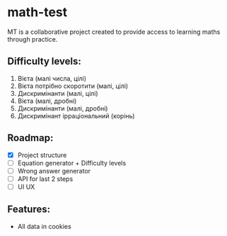 # math-test

MT is a collaborative project created to provide access to learning maths through practice.

## Difficulty levels:
1. Вієта (малі числа, цілі)
2. Вієта потрібно скоротити (малі, цілі)
3. Дискримінанти (малі, цілі)
4. Вієта (малі, дробні)
5. Дискримінанти (малі, дробні)
6. Дискримінант ірраціональний (корінь)

## Roadmap:
- [x] Project structure
- [ ] Equation generator + Difficulty levels
- [ ] Wrong answer generator
- [ ] API for last 2 steps
- [ ] UI UX

## Features:
- All data in cookies
